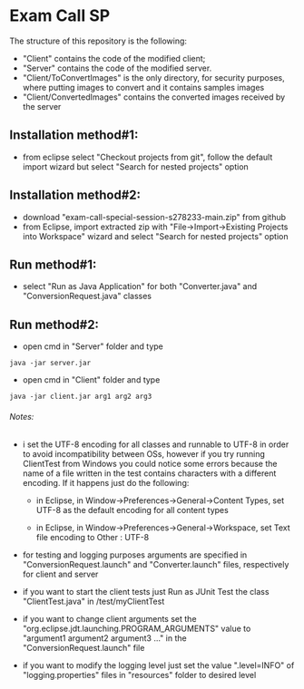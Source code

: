 # Exam Call SP

The structure of this repository is the following:
  - "Client" contains the code of the modified client;
  - "Server" contains the code of the modified server.
  - "Client/ToConvertImages" is the only directory, for security purposes, where putting images to convert and it contains samples images
  - "Client/ConvertedImages" contains the converted images received by the server
  
## Installation method#1:
  - from eclipse select "Checkout projects from git", follow the default import wizard but select "Search for nested projects" option
  
## Installation method#2:
  - download "exam-call-special-session-s278233-main.zip" from github
  - from Eclipse, import extracted zip with "File->Import->Existing Projects into Workspace" wizard and select "Search for nested projects" option
  
## Run method#1:
  - select "Run as Java Application" for both "Converter.java" and "ConversionRequest.java" classes
  
## Run method#2:
  - open cmd in "Server" folder and type
  
  ```
  java -jar server.jar
  ```
  
  - open cmd in "Client" folder and type
  
  ```
  java -jar client.jar arg1 arg2 arg3
  ```
  
###### Notes:
  - i set the UTF-8 encoding for all classes and runnable to UTF-8 in order to avoid incompatibility between OSs, however if you try running ClientTest from Windows you could notice some errors because the name of a file written in the test contains characters with a different encoding. If it happens just do the following:
  
     - in Eclipse, in Window->Preferences->General->Content Types, set UTF-8 as the default encoding for all content types
     
     - in Eclipse, in Window->Preferences->General->Workspace, set Text file encoding to Other : UTF-8
  	 
  - for testing and logging purposes arguments are specified in "ConversionRequest.launch" and "Converter.launch" files, respectively for client and server
  - if you want to start the client tests just Run as JUnit Test the class "ClientTest.java" in /test/myClientTest
  - if you want to change client arguments set the "org.eclipse.jdt.launching.PROGRAM_ARGUMENTS" value to "argument1 argument2 argument3 ..." in the "ConversionRequest.launch" file
  - if you want to modify the logging level just set the value ".level=INFO" of "logging.properties" files in "resources" folder to desired level